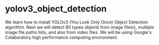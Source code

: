 # yolov3_object_detection
We learn how to install YOLOv3 (You Look Only Once) Object Detection algorithm. Next we will detect 80 types objects from image file(s), multiple image file paths lists, and also from video files. We will be using Google's Colaboratory high performance computing environment.
